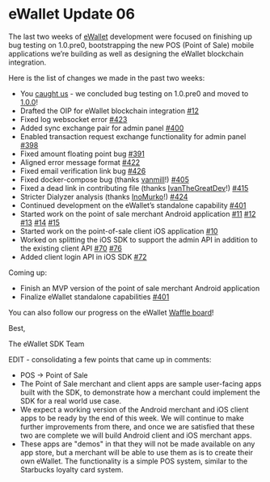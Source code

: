 # eWallet Update 06



The last two weeks of [eWallet](https://github.com/omisego/ewallet/) development were focused on finishing up bug testing on 1.0.pre0, bootstrapping the new POS \(Point of Sale\) mobile applications we’re building as well as designing the eWallet blockchain integration.

Here is the list of changes we made in the past two weeks:

* You [caught us](https://www.reddit.com/r/omise_go/comments/986xcq/httpsgithubcomomisegoewalletreleases/) - we concluded bug testing on 1.0.pre0 and moved to [1.0.0](https://github.com/omisego/ewallet/releases/tag/v1.0.0)!
* Drafted the OIP for eWallet blockchain integration [\#12](https://github.com/omisego/OIP/pull/12)
* Fixed log websocket error [\#423](https://github.com/omisego/ewallet/pull/423)
* Added sync exchange pair for admin panel [\#400](https://github.com/omisego/ewallet/pull/400)
* Enabled transaction request exchange functionality for admin panel [\#398](https://github.com/omisego/ewallet/pull/398)
* Fixed amount floating point bug [\#391](https://github.com/omisego/ewallet/pull/391)
* Aligned error message format [\#422](https://github.com/omisego/ewallet/pull/422)
* Fixed email verification link bug [\#426](https://github.com/omisego/ewallet/pull/426)
* Fixed docker-compose bug \(thanks [vanmill](https://github.com/vanmil)!\) [\#405](https://github.com/omisego/ewallet/pull/405)
* Fixed a dead link in contributing file \(thanks [IvanTheGreatDev](https://github.com/IvanTheGreatDev)!\) [\#415](https://github.com/omisego/ewallet/pull/415)
* Stricter Dialyzer analysis \(thanks [InoMurko](https://github.com/InoMurko)!\) [\#424](https://github.com/omisego/ewallet/pull/424)
* Continued development on the eWallet’s standalone capability [\#401](https://github.com/omisego/ewallet/pull/401)
* Started work on the point of sale merchant Android application [\#11](https://github.com/omisego/pos-merchant-android/pull/11) [\#12](https://github.com/omisego/pos-merchant-android/pull/12) [\#13](https://github.com/omisego/pos-merchant-android/pull/13) [\#14](https://github.com/omisego/pos-merchant-android/pull/14) [\#15](https://github.com/omisego/pos-merchant-android/pull/15)
* Started work on the point-of-sale client iOS application [\#10](https://github.com/omisego/pos-client-ios/pull/10)
* Worked on splitting the iOS SDK to support the admin API in addition to the existing client API [\#70](https://github.com/omisego/ios-sdk/pull/70) [\#76](https://github.com/omisego/ios-sdk/pull/76)
* Added client login API in iOS SDK [\#72](https://github.com/omisego/ios-sdk/pull/72)

Coming up:

* Finish an MVP version of the point of sale merchant Android application
* Finalize eWallet standalone capabilities [\#401](https://github.com/omisego/ewallet/pull/401)

You can also follow our progress on the eWallet [Waffle board](https://waffle.io/omisego/ewallet)!

Best,

The eWallet SDK Team

EDIT - consolidating a few points that came up in comments:

* POS -&gt; Point of Sale
* The Point of Sale merchant and client apps are sample user-facing apps built with the SDK, to demonstrate how a merchant could implement the SDK for a real world use case.
* We expect a working version of the Android merchant and iOS client apps to be ready by the end of this week. We will continue to make further improvements from there, and once we are satisfied that these two are complete we will build Android client and iOS merchant apps.
* These apps are "demos" in that they will not be made available on any app store, but a merchant will be able to use them as is to create their own eWallet. The functionality is a simple POS system, similar to the Starbucks loyalty card system.
